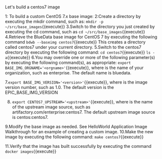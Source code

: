 Let's build a centos7 image

1: To build a custom CentOS 7.x base image:
2:Create a directory by executing the mkdir command, such as:
`mkdir -p ~/src/base_images`{{execute}}
3.Switch to the directory you just created by executing the cd command, such as
`cd ~/src/base_images`{{execute}}
4.Retrieve the BlueData base image for CentOS 7 by executing the following command
`bdwb --baseimg centos7`{{execute}}
This creates a directory called centos7 under your current directory.
5.Switch to the centos7 directory by executing the following command:
`cd centos7`{{execute}}
`ls -a`{{execute}}
6.You may override one or more of the following parameter(s) by executing the following command(s), as appropriate:
`export BASE_IMG_ORGNAME='<orgname>'`{{execute}}, where <orgname> is the name of your organization, such as enterprise. The default name is bluedata.
  
 7.`export BASE_IMG_VERSION='<version>'`{{execute}}, where <version> is the image version number, such as 1.0. The default version is the EPIC_BASE_IMG_VERSION
  
8. `export CENTOS7_UPSTREAM='<upstream>'`{{execute}}, where <upstream> is the name of the upstream image source, such as artifactory.com/enterprise:centos7. The default upstream image source is centos:centos7.
  
  9.Modify the base image as needed. See HelloWorld Application Image Walkthrough for an example of creating a custom image.
  10.Make the new image by executing the following command:
`make centos7`{{execute}}

11.Verify that the image has built successfully by executing the command `docker images`{{execute}}



